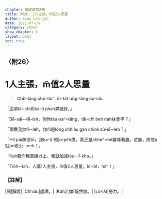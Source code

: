 ```yaml
---
chapter: 鹹酸甜第2冊
title: 附26. 1人主張，m̄值2人思量
author: Siau Lah-jih
date: 2021-07-06
category: chheh
show_chapter: 0
layout: post
toc: true
---
```


## 〈附26〉
# 1人主張，m̄值2人思量
> **Chi̍t-lâng chú-tiuⁿ, m̄-ta̍t nn̄g-lâng su-niû**

「這項tāi-chì你ka-tī phah算就好。」
  
「Bē-sái--得-lah，你無tàu-saⁿ-kāng，tāi-chì beh nah抹會平？」

「頂番我無tī--leh，你m̄是lóng chhiâu gah chiok sù-sī--leh？」

「Hit pái無法tō͘，我ka-tī 1個o͘-pe̍h摸，真正是chheⁿ-mê雞啄著蟲，若無，險險á就bē收山--neh！」

「Kah若你無棄嫌以上，我就加減tàu--1-kha。」

「Tio̍h--lah，人講1人主張，m̄值2人思量，ló͘-la̍t，hâⁿ！」


### 【註解】

|詞|解說|
|Chhiâu|處理。|
|Kah若你|既然你。|
|Ló͘-la̍t|勞力。|
